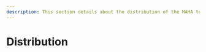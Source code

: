 ```yaml
---
description: This section details about the distribution of the MAHA token over time.
---
```


# Distribution

